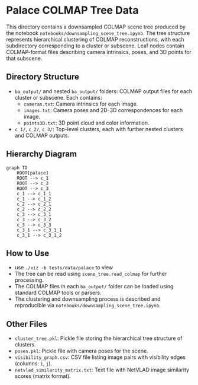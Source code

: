 # Palace COLMAP Tree Data

This directory contains a downsampled COLMAP scene tree produced by the notebook `notebooks/downsampling_scene_tree.ipynb`. The tree structure represents hierarchical clustering of COLMAP reconstructions, with each subdirectory corresponding to a cluster or subscene. Leaf nodes contain COLMAP-format files describing camera intrinsics, poses, and 3D points for that subscene.

## Directory Structure
- `ba_output/` and nested `ba_output/` folders: COLMAP output files for each cluster or subscene. Each contains:
  - `cameras.txt`: Camera intrinsics for each image.
  - `images.txt`: Camera poses and 2D-3D correspondences for each image.
  - `points3D.txt`: 3D point cloud and color information.
- `c_1/`, `c_2/`, `c_3/`: Top-level clusters, each with further nested clusters and COLMAP outputs.

## Hierarchy Diagram
```mermaid
graph TD
    ROOT[palace]
    ROOT --> c_1
    ROOT --> c_2
    ROOT --> c_3
    c_1 --> c_1_1
    c_1 --> c_1_2
    c_2 --> c_2_1
    c_2 --> c_2_2
    c_3 --> c_3_1
    c_3 --> c_3_2
    c_3 --> c_3_3
    c_3_1 --> c_3_1_1
    c_3_1 --> c_3_1_2
```

## How to Use
- use `./viz -b tests/data/palace` to view
- The tree can be read using `scene_tree.read_colmap` for further processing.
- The COLMAP files in each `ba_output/` folder can be loaded using standard COLMAP tools or parsers.
- The clustering and downsampling process is described and reproducible via `notebooks/downsampling_scene_tree.ipynb`.

## Other Files
- `cluster_tree.pkl`: Pickle file storing the hierarchical tree structure of clusters.
- `poses.pkl`: Pickle file with camera poses for the scene.
- `visibility_graph.csv`: CSV file listing image pairs with visibility edges (columns: `i`, `j`).
- `netvlad_similarity_matrix.txt`: Text file with NetVLAD image similarity scores (matrix format).

